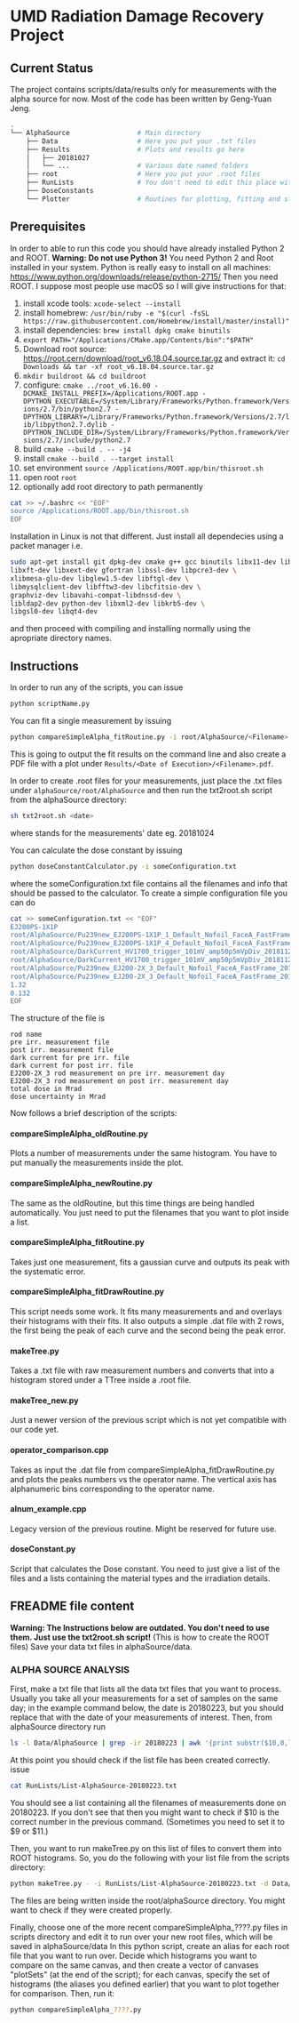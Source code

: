 # UMD Radiation Damage Recovery Project

## Current Status
The project contains scripts/data/results only for measurements with the alpha source for now.
Most of the code has been written by Geng-Yuan Jeng.

```bash
.
└── AlphaSource                 # Main directory
    ├── Data                    # Here you put your .txt files
    ├── Results                 # Plots and results go here
    │   ├── 20181027
    │   └── ...                 # Various date named folders
    ├── root                    # Here you put your .root files
    ├── RunLists                # You don't need to edit this place with the newer versions
    ├── DoseConstants
    └── Plotter                 # Routines for plotting, fitting and style configuration
```
## Prerequisites
In order to able to run this code you should have already installed Python 2 and ROOT.
**Warning: Do not use Python 3!**
You need Python 2 and Root installed in your system. Python is really easy to install on all machines: https://www.python.org/downloads/release/python-2715/
Then you need ROOT. I suppose most people use macOS so I will give instructions for that:
1) install xcode tools: ```xcode-select --install```
2) install homebrew: ```/usr/bin/ruby -e "$(curl -fsSL https://raw.githubusercontent.com/Homebrew/install/master/install)"```
3) install dependencies: ```brew install dpkg cmake binutils```
4) ```export PATH="/Applications/CMake.app/Contents/bin":"$PATH"```
5) Download root source: https://root.cern/download/root_v6.18.04.source.tar.gz and extract it: ```cd Downloads && tar -xf root_v6.18.04.source.tar.gz```
6) ```mkdir buildroot && cd buildroot```
7) configure: ```cmake ../root_v6.16.00 -DCMAKE_INSTALL_PREFIX=/Applications/ROOT.app -DPYTHON_EXECUTABLE=/System/Library/Frameworks/Python.framework/Versions/2.7/bin/python2.7 -DPYTHON_LIBRARY=/Library/Frameworks/Python.framework/Versions/2.7/lib/libpython2.7.dylib -DPYTHON_INCLUDE_DIR=/System/Library/Frameworks/Python.framework/Versions/2.7/include/python2.7```
8) build ```cmake --build . -- -j4```
9) install ```cmake --build . --target install```
10) set environment ```source /Applications/ROOT.app/bin/thisroot.sh```
11) open root ```root```
12) optionally add root directory to path permanently
```bash
cat >> ~/.bashrc << "EOF"
source /Applications/ROOT.app/bin/thisroot.sh
EOF
```
Installation in Linux is not that different. Just install all dependecies using a packet manager i.e.
```bash
sudo apt-get install git dpkg-dev cmake g++ gcc binutils libx11-dev libxpm-dev \
libxft-dev libxext-dev gfortran libssl-dev libpcre3-dev \
xlibmesa-glu-dev libglew1.5-dev libftgl-dev \
libmysqlclient-dev libfftw3-dev libcfitsio-dev \
graphviz-dev libavahi-compat-libdnssd-dev \
libldap2-dev python-dev libxml2-dev libkrb5-dev \
libgsl0-dev libqt4-dev
```
and then proceed with compiling and installing normally using the apropriate directory names.

## Instructions
In order to run any of the scripts, you can issue
```bash
python scriptName.py
```

You can fit a single measurement by issuing
```bash
python compareSimpleAlpha_fitRoutine.py -i root/AlphaSource/<Filename>.root
```
This is going to output the fit results on the command line and also create a PDF file with a plot under ```Results/<Date of Execution>/<Filename>.pdf```.

In order to create .root files for your measurements, just place the .txt files under ```alphaSource/root/AlphaSource``` and then run the txt2root.sh script from the alphaSource directory:
```bash
sh txt2root.sh <date>
```
where <date> stands for the measurements' date eg. 20181024


You can calculate the dose constant by issuing
```bash
python doseConstantCalculator.py -i someConfiguration.txt
```
where the someConfiguration.txt file contains all the filenames and info that should be passed to the calculator.
To create a simple configuration file you can do
```bash
cat >> someConfiguration.txt << "EOF"
EJ200PS-1X1P
root/AlphaSource/Pu239new_EJ200PS-1X1P_1_Default_Nofoil_FaceA_FastFrame_20181129.root
root/AlphaSource/Pu239new_EJ200PS-1X1P_4_Default_Nofoil_FaceA_FastFrame_20181115.root
root/AlphaSource/DarkCurrent_HV1700_trigger_101mV_amp50p5mVpDiv_20181121.root
root/AlphaSource/DarkCurrent_HV1700_trigger_101mV_amp50p5mVpDiv_20181121.root
root/AlphaSource/Pu239new_EJ200-2X_3_Default_Nofoil_FaceA_FastFrame_20181129.root
root/AlphaSource/Pu239new_EJ200-2X_3_Default_Nofoil_FaceA_FastFrame_20181115.root
1.32
0.132
EOF
```
The structure of the file is
```
rod name
pre irr. measurement file
post irr. measurement file
dark current for pre irr. file
dark current for post irr. file
EJ200-2X_3 rod measurement on pre irr. measurement day
EJ200-2X_3 rod measurement on post irr. measurement day
total dose in Mrad
dose uncertainty in Mrad
```

Now follows a brief description of the scripts:
#### compareSimpleAlpha_oldRoutine.py
Plots a number of measurements under the same histogram. You have to put manually the measurements inside the plot.
#### compareSimpleAlpha_newRoutine.py
The same as the oldRoutine, but this time things are being handled automatically. You just need to put the filenames that you want to plot inside a list.
#### compareSimpleAlpha_fitRoutine.py
Takes just one measurement, fits a gaussian curve and outputs its peak with the systematic error.
#### compareSimpleAlpha_fitDrawRoutine.py
This script needs some work. It fits many measurements and and overlays their histograms with their fits. It also outputs a simple .dat file with 2 rows, the first being the peak of each curve and the second being the peak error.
#### makeTree.py
Takes a .txt file with raw measurement numbers and converts that into a histogram stored under a TTree inside a .root file.
#### makeTree_new.py
Just a newer version of the previous script which is not yet compatible with our code yet.
#### operator_comparison.cpp
Takes as input the .dat file from compareSimpleAlpha_fitDrawRoutine.py and plots the peaks numbers vs the operator name. The vertical axis has alphanumeric bins corresponding to the operator name.
#### alnum_example.cpp
Legacy version of the previous routine. Might be reserved for future use.
#### doseConstant.py
Script that calculates the Dose constant. You need to just give a list of the files and a lists containing the material types and the irradiation details.


## FREADME file content
**Warning: The Instructions below are outdated. You don't need to use them. Just use the txt2root.sh script!**
(This is how to create the ROOT files)
Save your data txt files in alphaSource/data.

### ALPHA SOURCE ANALYSIS

First, make a txt file that lists all the data txt files that you want to process. Usually you take all your measurements for a set of samples on the same day; in the example command below, the date is 20180223, but you should replace that with the date of your measurements of interest. Then, from alphaSource directory run
```bash
ls -l Data/AlphaSource | grep -ir 20180223 | awk '{print substr($10,0,length($10))}' > RunLists/List-AlphaSource-20180223.txt
```
At this point you should check if the list file has been created correctly. issue
```bash
cat RunLists/List-AlphaSource-20180223.txt
```
You should see a list containing all the filenames of measurements done on 20180223. If you don't see that then you might want to check if $10 is the correct number in the previous command. (Sometimes you need to set it to $9 or $11.)

Then, you want to run makeTree.py on this list of files to convert them into ROOT histograms. So, you do the following with your list file from the scripts directory:
```bash
python makeTree.py - -i RunLists/List-AlphaSource-20180223.txt -d Data/AlphaSource
```
The files are being written inside the root/alphaSource directory. You might want to check if they were created properly.

Finally, choose one of the more recent compareSimpleAlpha_????.py files in scripts directory and edit it to run over your new root files, which will be saved in alphaSource/data
In this python script, create an alias for each root file that you want to run over. Decide which histograms you want to compare on the same canvas, and then create a vector of canvases "plotSets" (at the end of the script); for each canvas, specify the set of histograms (the aliases you defined earlier) that you want to plot together for comparison.
Then, run it:

```bash
python compareSimpleAlpha_????.py
```
